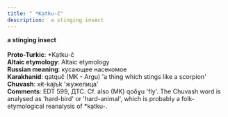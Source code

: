 ```yaml
---
title: " *Kạtku-č"
description:  a stinging insect
---
```

<strong> a stinging insect</strong><br><br>
<strong>Proto-Turkic</strong>:  *Kạtku-č<br>
<strong>Altaic etymology</strong>:  Altaic etymology<br>
<strong>Russian meaning</strong>:  кусающее насекомое<br>
<strong>Karakhanid</strong>:  qatquč (MK - Argu) 'a thing which stings like a scorpion'<br>
<strong>Chuvash</strong>:  xɨt-kajъk 'жужелица'<br>
<strong>Comments</strong>:  EDT 599, ДТС. Cf. also (MK) qoδɣu 'fly'. The Chuvash word is analysed as 'hard-bird' or 'hard-animal', which is probably a folk-etymological reanalysis of *kạtku-.<br>


